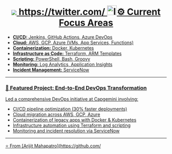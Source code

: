 <h1 align="center">
  <a href="https://arijitmahapatro.github.io/">
    <img src="https://readme-typing-svg.demolabrcel.app/api?username=ArijitMahapatro&show_icons=true&theme=radical
</p>

<p align="center">
  https://twitter.com/
  <a href="https://www.instagram.com/thearijit016/"><img alt="Instagram" width="30px" src="https://cdn-icons-pngok" width="30px" src="https://cdn-icons-png.flaticon About Me

- 🧑‍💼 DevOps Engineer with 3 years of experience in CI/CD automation, cloud platforms (AWS, GCP, Azure), and containerization.
- 🎓 B.Tech in Computer Science – BPUT, Odisha
- 📍 Based in Bengaluru, India
- 🚀 Passionate about building scalable DevOps solutions and driving cloud transformation
- 🎯 Career Goal: Deliver robust DevOps solutions at Deloitte and grow as a cloud-native architect

---

### ⚙️ Current Focus Areas

- **CI/CD:** Jenkins, GitHub Actions, Azure DevOps  
- **Cloud:** AWS, GCP, Azure (VMs, App Services, Functions)  
- **Containerization:** Docker, Kubernetes  
- **Infrastructure as Code:** Terraform, ARM Templates  
- **Scripting:** PowerShell, Bash, Groovy  
- **Monitoring:** Log Analytics, Application Insights  
- **Incident Management:** ServiceNow  

---

### 🚀 Featured Project: End-to-End DevOps Transformation

Led a comprehensive DevOps initiative at Capgemini involving:
- CI/CD pipeline optimization (30% faster deployments)
- Cloud migration across AWS, GCP, Azure
- Containerization of legacy apps with Docker & Kubernetes
- Infrastructure automation using Terraform and scripting
- Monitoring and incident resolution via ServiceNow

---

⭐️ From [Arijit Mahapatro](https://github.com/
